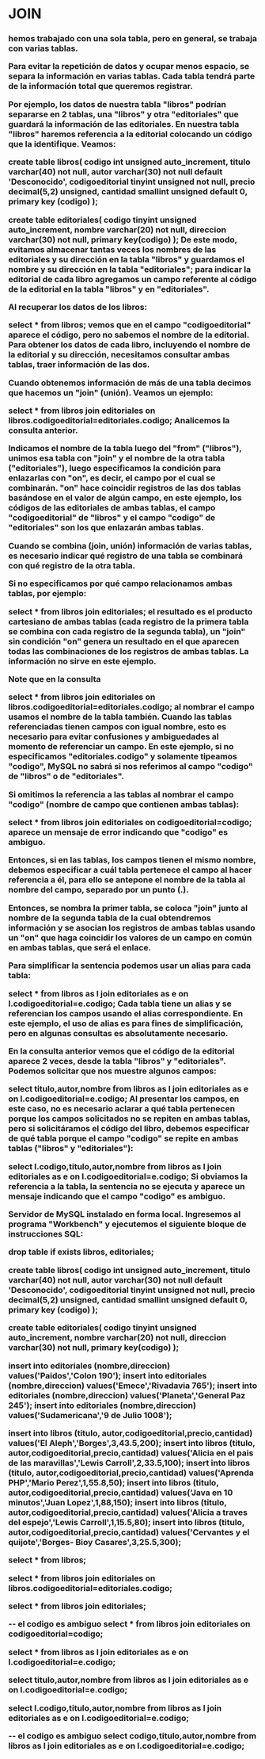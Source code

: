 
<h1> JOIN</h1>
<h3>hemos trabajado con una sola tabla, pero en general, se trabaja con varias tablas.

Para evitar la repetición de datos y ocupar menos espacio, se separa la información en varias tablas. Cada tabla tendrá parte de la información total que queremos registrar.

Por ejemplo, los datos de nuestra tabla "libros" podrían separarse en 2 tablas, una "libros" y otra "editoriales" que guardará la información de las editoriales. En nuestra tabla "libros" haremos referencia a la editorial colocando un código que la identifique. Veamos:

 create table libros(
  codigo int unsigned auto_increment,
  titulo varchar(40) not null,
  autor varchar(30) not null default 'Desconocido',
  codigoeditorial tinyint unsigned not null,
  precio decimal(5,2) unsigned,
  cantidad smallint unsigned default 0,
  primary key (codigo)
 );

 create table editoriales(
  codigo tinyint unsigned auto_increment,
  nombre varchar(20) not null,
  direccion varchar(30) not null,
  primary key(codigo)
 );
De este modo, evitamos almacenar tantas veces los nombres de las editoriales y su dirección en la tabla "libros" y guardamos el nombre y su dirección en la tabla "editoriales"; para indicar la editorial de cada libro agregamos un campo referente al código de la editorial en la tabla "libros" y en "editoriales".

Al recuperar los datos de los libros:

 select * from libros;
vemos que en el campo "codigoeditorial" aparece el código, pero no sabemos el nombre de la editorial. Para obtener los datos de cada libro, incluyendo el nombre de la editorial y su dirección, necesitamos consultar ambas tablas, traer información de las dos.

Cuando obtenemos información de más de una tabla decimos que hacemos un "join" (unión). Veamos un ejemplo:

 select * from libros
  join editoriales
  on libros.codigoeditorial=editoriales.codigo;
Analicemos la consulta anterior.

Indicamos el nombre de la tabla luego del "from" ("libros"), unimos esa tabla con "join" y el nombre de la otra tabla ("editoriales"), luego especificamos la condición para enlazarlas con "on", es decir, el campo por el cual se combinarán. "on" hace coincidir registros de las dos tablas basándose en el valor de algún campo, en este ejemplo, los códigos de las editoriales de ambas tablas, el campo "codigoeditorial" de "libros" y el campo "codigo" de "editoriales" son los que enlazarán ambas tablas.

Cuando se combina (join, unión) información de varias tablas, es necesario indicar qué registro de una tabla se combinará con qué registro de la otra tabla.

Si no especificamos por qué campo relacionamos ambas tablas, por ejemplo:

 select * from libros
  join editoriales;
el resultado es el producto cartesiano de ambas tablas (cada registro de la primera tabla se combina con cada registro de la segunda tabla), un "join" sin condición "on" genera un resultado en el que aparecen todas las combinaciones de los registros de ambas tablas. La información no sirve en este ejemplo.

Note que en la consulta

 select * from libros
  join editoriales
  on libros.codigoeditorial=editoriales.codigo;
al nombrar el campo usamos el nombre de la tabla también. Cuando las tablas referenciadas tienen campos con igual nombre, esto es necesario para evitar confusiones y ambiguedades al momento de referenciar un campo. En este ejemplo, si no especificamos "editoriales.codigo" y solamente tipeamos "codigo", MySQL no sabrá si nos referimos al campo "codigo" de "libros" o de "editoriales".

Si omitimos la referencia a las tablas al nombrar el campo "codigo" (nombre de campo que contienen ambas tablas):

 select * from libros
  join editoriales
  on codigoeditorial=codigo;
aparece un mensaje de error indicando que "codigo" es ambiguo.

Entonces, si en las tablas, los campos tienen el mismo nombre, debemos especificar a cuál tabla pertenece el campo al hacer referencia a él, para ello se antepone el nombre de la tabla al nombre del campo, separado por un punto (.).

Entonces, se nombra la primer tabla, se coloca "join" junto al nombre de la segunda tabla de la cual obtendremos información y se asocian los registros de ambas tablas usando un "on" que haga coincidir los valores de un campo en común en ambas tablas, que será el enlace.

Para simplificar la sentencia podemos usar un alias para cada tabla:

 select * from libros as l
  join editoriales as e
  on l.codigoeditorial=e.codigo;
Cada tabla tiene un alias y se referencian los campos usando el alias correspondiente. En este ejemplo, el uso de alias es para fines de simplificación, pero en algunas consultas es absolutamente necesario.

En la consulta anterior vemos que el código de la editorial aparece 2 veces, desde la tabla "libros" y "editoriales". Podemos solicitar que nos muestre algunos campos:

 select titulo,autor,nombre from libros as l
  join editoriales as e
  on l.codigoeditorial=e.codigo;
Al presentar los campos, en este caso, no es necesario aclarar a qué tabla pertenecen porque los campos solicitados no se repiten en ambas tablas, pero si solicitáramos el código del libro, debemos especificar de qué tabla porque el campo "codigo" se repite en ambas tablas ("libros" y "editoriales"):

 select l.codigo,titulo,autor,nombre from libros as l
  join editoriales as e
  on l.codigoeditorial=e.codigo;
Si obviamos la referencia a la tabla, la sentencia no se ejecuta y aparece un mensaje indicando que el campo "codigo" es ambiguo.

Servidor de MySQL instalado en forma local.
Ingresemos al programa "Workbench" y ejecutemos el siguiente bloque de instrucciones SQL:

drop table if exists libros, editoriales;

create table libros(
  codigo int unsigned auto_increment,
  titulo varchar(40) not null,
  autor varchar(30) not null default 'Desconocido',
  codigoeditorial tinyint unsigned not null,
  precio decimal(5,2) unsigned,
  cantidad smallint unsigned default 0,
  primary key (codigo)
 );

create table editoriales(
  codigo tinyint unsigned auto_increment,
  nombre varchar(20) not null,
  direccion varchar(30) not null,
  primary key(codigo)
 );

insert into editoriales (nombre,direccion) values('Paidos','Colon 190');
insert into editoriales (nombre,direccion) values('Emece','Rivadavia 765');
insert into editoriales (nombre,direccion) values('Planeta','General Paz 245'); 
insert into editoriales (nombre,direccion) values('Sudamericana','9 de Julio 1008');

insert into libros (titulo, autor,codigoeditorial,precio,cantidad)
  values('El Aleph','Borges',3,43.5,200);
insert into libros (titulo, autor,codigoeditorial,precio,cantidad)
  values('Alicia en el pais de las maravillas','Lewis Carroll',2,33.5,100);
insert into libros (titulo, autor,codigoeditorial,precio,cantidad)
  values('Aprenda PHP','Mario Perez',1,55.8,50);
insert into libros (titulo, autor,codigoeditorial,precio,cantidad)
  values('Java en 10 minutos','Juan Lopez',1,88,150);
insert into libros (titulo, autor,codigoeditorial,precio,cantidad)
  values('Alicia a traves del espejo','Lewis Carroll',1,15.5,80);
insert into libros (titulo, autor,codigoeditorial,precio,cantidad)
  values('Cervantes y el quijote','Borges- Bioy Casares',3,25.5,300);

select * from libros;

select * from libros
  join editoriales
  on libros.codigoeditorial=editoriales.codigo;

select * from libros
  join editoriales;

-- el codigo es ambiguo
select * from libros
  join editoriales
  on codigoeditorial=codigo;

select * from libros as l
  join editoriales as e
  on l.codigoeditorial=e.codigo;

select titulo,autor,nombre from libros as l
  join editoriales as e
  on l.codigoeditorial=e.codigo;

select l.codigo,titulo,autor,nombre from libros as l
  join editoriales as e
  on l.codigoeditorial=e.codigo;

-- el codigo es ambiguo
select codigo,titulo,autor,nombre from libros as l
  join editoriales as e
  on l.codigoeditorial=e.codigo;
  </h3>